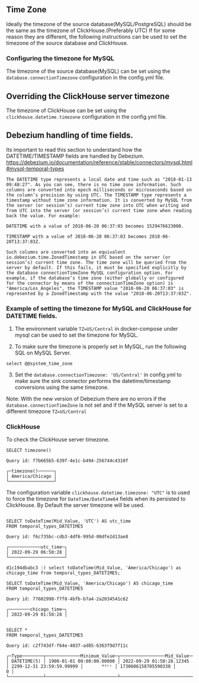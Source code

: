## Time Zone
Ideally the timezone of the source database(MySQL/PostgreSQL) should be the same as the timezone of ClickHouse.(Preferably UTC)
If for some reason they are different, the following instructions can be used to set the timezone of the source database and ClickHouse.

### Configuring the timezone for MySQL
The timezone of the source database(MySQL) can be set using the `database.connectionTimezone` configuration in the config.yml file.

## Overriding the ClickHouse server timezone
The timezone of ClickHouse can be set using the `clickhouse.datetime.timezone` configuration in the config.yml file.

## Debezium handling of time fields.
Its important to read this section to understand how the DATETIME/TIMESTAMP fields are handled by Debezium.
https://debezium.io/documentation/reference/stable/connectors/mysql.html#mysql-temporal-types

```
The DATETIME type represents a local date and time such as "2018-01-13 09:48:27". As you can see, there is no time zone information. Such columns are converted into epoch milliseconds or microseconds based on the column’s precision by using UTC. The TIMESTAMP type represents a timestamp without time zone information. It is converted by MySQL from the server (or session’s) current time zone into UTC when writing and from UTC into the server (or session’s) current time zone when reading back the value. For example:

DATETIME with a value of 2018-06-20 06:37:03 becomes 1529476623000.

TIMESTAMP with a value of 2018-06-20 06:37:03 becomes 2018-06-20T13:37:03Z.

Such columns are converted into an equivalent io.debezium.time.ZonedTimestamp in UTC based on the server (or session’s) current time zone. The time zone will be queried from the server by default. If this fails, it must be specified explicitly by the database connectionTimeZone MySQL configuration option. For example, if the database’s time zone (either globally or configured for the connector by means of the connectionTimeZone option) is "America/Los_Angeles", the TIMESTAMP value "2018-06-20 06:37:03" is represented by a ZonedTimestamp with the value "2018-06-20T13:37:03Z".

```


### Example of setting the timezone for MySQL and ClickHouse for DATETIME fields.

1. The environment variable `TZ=US/Central` in docker-compose under mysql can be used to set the timezone for MySQL.

2. To make sure the timezone is properly set in MySQL, run the following SQL  on MySQL Server.

 `select @@system_time_zone`
 
3. Set the `database.connectionTimezone: 'US/Central'` in config.yml to make sure the sink connector performs the datetime/timestamp conversions using the same timezone.

Note: With the new version of Debezium there are no errors if the `database.connectionTimeZone` is not set and if the MySQL server is set to a different timezone
`TZ=US/Central`

### ClickHouse

To check the ClickHouse server timezone.
```
SELECT timezone()

Query id: f7b665b5-639f-4e1c-b494-256744c4310f

┌─timezone()──────┐
│ America/Chicago │
└─────────────────┘

```
The configuration variable `clickhouse.datetime.timezone: "UTC"` is to used to force the timezone for `DateTime/DateTime64` fields
when its persisted to ClickHouse. By Default the server timezone will be used.
```

SELECT toDateTime(Mid_Value, 'UTC') AS utc_time
FROM temporal_types_DATETIME5

Query id: f6c735bc-cdb3-4df6-995d-00dfe2d13ae8

┌────────────utc_time─┐
│ 2022-09-29 06:50:28 │
└─────────────────────┘

d1c194dbabc3 :) select toDateTime(Mid_Value, 'America/Chicago') as chicago_time from temporal_types_DATETIME5;

SELECT toDateTime(Mid_Value, 'America/Chicago') AS chicago_time
FROM temporal_types_DATETIME5

Query id: 77602998-f7f8-4bfb-b7a4-2a2034541c62

┌────────chicago_time─┐
│ 2022-09-29 01:50:28 │


SELECT *
FROM temporal_types_DATETIME5

Query id: c2f743df-f64e-4037-ad85-6363f9d7f11c

┌─Type────────┬─────────────Minimum_Value─┬─────────────────Mid_Value─┬─────────────Maximum_Value─┬─Null_Value─┬────────────_version─┬─is_deleted─┐
│ DATETIME(5) │ 1900-01-01 00:00:00.00000 │ 2022-09-29 01:50:28.12345 │ 2299-12-31 23:59:59.99999 │       ᴺᵁᴸᴸ │ 1730606158705590330 │          0 │
└─────────────┴───────────────────────────┴───────────────────────────┴───────────────────────────┴────────────┴─────────────────────┴────────────┘

```